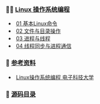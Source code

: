 ### :man_teacher: [Linux 操作系统编程](https://github.com/HaihuaHaihua/TechStack/blob/master/LinuxLearning/Linux操作系统编程/README.md)

* ​	[01 基本Linux命令](https://github.com/HaihuaHaihua/TechStack/blob/master/LinuxLearning/Linux操作系统编程/01基本Linux命令.md)
* ​	[02 文件与目录操作](https://github.com/HaihuaHaihua/TechStack/blob/master/LinuxLearning/Linux操作系统编程/02文件与目录操作.md)
* ​	[03 进程与线程](https://github.com/HaihuaHaihua/TechStack/blob/master/LinuxLearning/Linux操作系统编程/03进程与线程.md)
* ​	[04 线程同步与进程通信](https://github.com/HaihuaHaihua/TechStack/blob/master/LinuxLearning/Linux操作系统编程/04线程同步与进程通信.md)

### :mag_right: [参考资料]()

* ​    [Linux操作系统编程 电子科技大学](https://www.icourse163.org/course/UESTC-1003040002?tid=1206878228)

### :bookmark: [源码目录](https://github.com/HaihuaHaihua/TechStack/tree/master/LinuxLearning/Linux操作系统编程)

